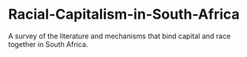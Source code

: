 # Racial-Capitalism-in-South-Africa
A survey of the literature and mechanisms that bind capital and race together in South Africa.
